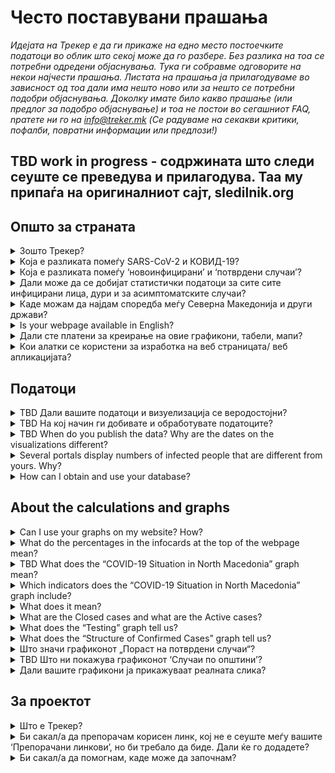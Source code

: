 <h1>Често поставувани прашања</h1>

_Идејата на Трекер е да ги прикаже на едно место постоечките податоци во облик што секој може да го разбере. Без разлика на тоа се потребни одредени објаснувања. Тука ги собравме одговорите на некои најчести прашања. Листата на прашања ја прилагодуваме во зависност од тоа дали има нешто ново или за нешто се потребни подобри објаснувања. Доколку имате било какво прашање (или предлог за подобро објаснување) и тоа не постои во сегашниот FAQ, nратете ни го на info@treker.mk (Се радуваме на секакви критики, пофалби, повратни информации или предлози!)_

## TBD work in progress - содржината што следи сеуште се преведува и прилагодува. Таа му припаѓа на оригиналниот сајт, sledilnik.org 

## Општо за страната

<details>
  <summary id=why-sledilnik>Зошто Трекер?</summary>
Нашата цел е да помогнеме да го разбереме подобро ширењето на вирусот и да ја подигнеме свеста, одговорноста и ефикасноста на мерките за спречување на вирусот. Повеќе за иницијативата може да најдете во [About tab](/mk/about).

</details>

<details>
  <summary id=virus-vs-disease>Koja e разликата помеѓу SARS-CoV-2 и КОВИД-19?</summary>

**SARS-CoV-2** е кратенка од ‘Тежок акутен респираторен (дишен) синдром коронавирус 2’ –  и е интернационално прифатен назив за вирусот кој ја предизвикува болеста **КОВИД-19**. Вториот назив е исто така кратенка, образувана од зборовите КОрона ВИрус и годината кога за прв пат се појавува - 2019.


</details>

<details>
  <summary id=confirmed-cases>Која е разликата помеѓу ‘новоинфицирани’ и ‘потврдени случаи’?
</summary>
Терминологијата која се користи на Treker е објаснета во делот [Што значи](#chart-terminology). Според дефиницијата на Светската Здравствена Организација, за *потврден случај* се смета оној кај кој КОВИД-19 е потврден лабораториски, без оглед на клиничките знаци и симптоми. Други термини како ‘новоинфицирани’ може да се појават во медиумите, но не се користат во нашите графикони. Сите термини кои ги користи Трекер се објаснети во овие ЧПП. 

</details>

<details>
  <summary id=all-infected>Дали може да се добијат статистички податоци за сите сите инфицирани лица, дури и за асимптоматските случаи? </summary>

Засега, овие податоци се недостапни. Постојат и причини за тоа: Досега, тестовите вклучуваа само одреден процент на популација (пациенти со знаци и симптоми на акутна респираторна инфекција кои имаа потреба од клиничко лекување, медицински професионалци... ) Иако сега препораките за тестирање на КОВИД-19 се проширени и ги вклучуваат сите оние кои покажуваат знаци на болеста, многумина може да бидат носители, без или со благи симптоми.
Поради овие причини, нашата статистика може да покрие само одреден дел од популацијата кај која јасно се гледаат знаци на инфекција. Така, младата популација и оние кои не се тестирани  се непропорционално претставени. Податоци за асимптоматски пациенти не се заведени никаде и не можат да бидат обезбедени.


</details>

<details>
  <summary id=other-countries>Каде можам да најдам споредба меѓу Северна Македонија и други држави?</summary>

Можете да го најдете [графиконот за споредба](/mk/stats#countries-chart) во долниот дел на контролната табла. Тој ја преставува споредбата помеѓу Северна Македонија и други држави, т.е *бројот на смртни случаи* како последица на КОВИД-19, *на милион жители*. Групите од држави кои се споредени со Северна Македонија се: 
-   Критични земји (ЕУ)
-   Критични земји на глобално ниво
-   Државите од соседниот регион
-   Нордиските држави
-   Земјите од поранешна Југославија
-   Источно – Азиските земји и Океанија

Графиконот е хронолошки подреден, од 1 Јануари, од првиот смртен случај и од бројот на смртни случаи на милион жители, редоследно. Можете да го смените начинот на хронолошко претставување на споредбите меѓу групи од различни држави, со кликање на соодветното јазиче. 


</details>

<details>
  <summary id=english-translation>Is your webpage available in English?</summary>

Currently, only the [About part](/mk/about) and these FAQ are available, while the rest of the website is yet to be fully translated. However, both the text part and the source code are available as open source if you're interested in helping us translate. All the [data in the database](https://github.com/sledilnik) is already marked with English tags, so its international use (export) is also possible. 

</details>

<details>
  <summary id=are-you-paid>Дали сте платени за креирање на овие графикони, табели, мапи?</summary>

Не. Treker претставува непрофитна иницијатива, создадена да ги поддржи тековните случувања и клучните податоци за ширењето на коронавирусот во Северна Македонија. Нашата база на податоци е јавна и достапна, бесплатна и некомерцијална, и како таква ќе остане. проверете [Како можам да пристапам и да ја користам вашата база на податоци?](#data-usage)

</details>

<details>
  <summary id=tech-used>Кои алатки се користени за изработка на веб страницата/ веб апликацијата?</summary>

Веб странаta е изработена во JavaScrıpt со користење на Vue.js, визуелизацијата и графиконите се создадени во F# со користење на Highcharts libraries, a проектот е отворен и достапен на  [GitHub – Treker](https://github.com/treker-mk).

</details>

## Податоци

<details>
  <summary id=data-reliability>TBD Дали вашите податоци и визуелизација се веродостојни?</summary>

TBD Data is collected from verified public sources, which are listed in the [Resources tab](/mk/sources). 

Трекер моментално собира официјални податоци за КОВИД-19 директно од Министерството за Здравство, Институтот за Јавно Здравје и останатите државни здравствени институции. Тимот на Treker не ја гарантира веродостојноста на оригиналните податоци и ги објавува само оние податоци добиени од официјални извори или медиуми, но секако дека правиме повторна проверка доколку податокот е точен и се усогласува со дадениот извор. 
</details>

<details>
  <summary id=data-collection>TBD На кој начин ги добивате и обработувате податоците?</summary>

[Базата на податоци](https://docs.google.com/spreadsheets/d/) TBD iе изградена врз основа на податоците од Институтот за Јавно Здравје (по категории). Податоците по региони и возраст се обработувааат со одложување и се поставуваат на страната само кога резултатите од тековните епидемиолошки истражувања се веќе ажурирани. Застапеноста по општини може да се следи на [TBD Kraji (места) табелата](https://docs.google.com/spreadsheets/d/)TBD.

Обработка на податоците добиени од болниците – [TBD Табела Pacienti (Patients)](https://docs.google.com/spreadsheets/d/):

- Би сакале да добиваме дневни извештаи, а ги следиме објавите на сите КОВИД-19 центри.

- Го следиме бројот на хоспитализации: сите хоспитализирани, бројот на тие кои се на интензивна нега и бројот на пациенти кои се на респиратори. 

- Ги документираме индивидуалните промени во фазите на болеста (тогаш кога е можно да се детектираат)

- Кога информацијата за промената е некомплетна, вредностите се одредуваат со формула.

- Се трудиме сите извори и заклучоци да се документирани и да може да се проверат.  

- Податоците се споредени со оние податоци кои се добиени од пациентите  хоспитализирани на Интензивна нега и се објавени од страна на институциите на Владата на Република Северна Македонија. 
  
  </details>

<details>
  <summary id=data-publish-time>TBD When do you publish the data? Why are the dates on the visualizations different?
</summary>

Most data for the previous day is collected at 11:59 pm (tests, confirmed cases ...), and hospitalization data is mostly obtained by 9 am every day for all hospitals. **Our data is usually updated between 10.00 and 12.00.**
When we publish updated daily data, it is available on all our distribution channels (CSV, REST, website), and we also report it on social networks ([Facebook](https://www.facebook.com/Covid19TrekerMK) and [Twitter](https://twitter.com/Covid19TrekerMK)).

</details>

<details>
  <summary id=data-differences>Several portals display numbers of infected people that are different from yours. Why?</summary>

Treker uses only validated and official data reported daily by the nstitute of Public Health (IJZ) and all hospitals in North Macedonia treating COVID-19. Our data thus comes directly from verified sources, and we have also cross-compared information from the very beginning (TBD date). Differences usually occur because different media and portals obtain the data at different times of the day or use dubious methodology. See also [Are your data and visualizations reliable?](#data-reliability) 

</details>

<!--COMENT TEMPORARRTILY

<details>
  <summary id=data-hospital-in> TBD How do you obtain data on hospital admissions?</summary>

Hospitals do not always report individual admissions or discharges from which we can obtain accurate data. The number of admissions is usually calculated from data on the currently hospitalized and from the difference compared to the previous day, to which we add the number of discharged and dead on a given day. We keep records of admissions and discharges in intensive care units and for connection and disconnection to/from ventilators in a similar way.

</details>

<details>
  <summary id=data-hospital-out>How do you obtain data on hospital discharges?</summary>

The information on the discharged from hospitals is calculated from data daily obtained directly from hospitals, i.e. from a verified source. We mostly get the daily number of discharges for all hospitals, from which we can deduce the number of newly admitted. See also [How do you obtain data on hospital admissions?](#data-hospital-in)

</details>

<details>
  <summary id=data-recovered>Why did you replace the number of *cured* with the number of *recovered* patients?</summary>

Treker used to rely on official sources (Institutions of the Government of the Republic of North Macedonia, media) for the number of cured people. North Macedonia is one of the rare countries worldwide that tests also mild cases, after 14 days from the first positive tests and treat them in same manner like discharged patients from hospitals. 


</details>

<details>
  <summary id=data-active-cases>Do you keep an Active Case counter and do you know how many people are currently infected?</summary>

Yes, these indicators have been graphically displayed as **Confirmed Cases (active)** and **Recovered (total)** from the end of April.
 

These visualizations are not data from public sources; both indicators show the calculated value on the basis of official data, so they are indicated by a dashed line for easier distinguishing. 

*Note: In some cases when the government is not reporting such cases within smaller clusters, like municipalities,  ee now consider a patient has recovered in 14 days after their infection was confirmed as per ECDC formulas of calculating recovered cases. 

Value formula:
- Recovered (total) = Confirmed cases (total) 14 days ago – Died (total) by the day of calculation

- Confirmed cases (active) = Confirmed cases (total) - Recovered (total) - Died (total)

</details>

<details>
  <summary id=data-contribute>How can users get actively involved in data gathering? How can I participate?</summary>

You can voluntarily help by collecting and verifying data from the media (as well as from the field), with statistical and other analyzes, etc. Contact us at info@treker.mk if you’d like to participate.

Treker does not collect users’ personal information nor information that individuals would like to share about their condition or hospital status.

</details>

------------ END COMMENT-->


<details>
  <summary id=data-usage>How can I obtain and use your database?</summary>

Our database is public and freely available in the form of  [**CSV**, **REST**, and **Google Sheet**](/mk/datasources). Kindly let us know the purpose for which you will use the information and make sure you include Treker as the source of your data.

Since all the data in the database is already marked with English tags (see also [Is your webpage available in English?](#english-translation)), their international use (export, display) is also possible.

</details>

## About the calculations and graphs


<details>
  <summary id=chart-usage>Can I use your graphs on my website? How?</summary>

Sure! You can embed any graph or display on your site – citing the source, of course. [Click here](/mk/embed) and select the graph you want to embed from the list. Please let us know about your use (info@slednik.org) and we will be happy to add your site to our collection of [recommended links](/mk/links). 

</details>

<details>
  <summary id=chart-infocard-percent>What do the percentages in the infocards at the top of the webpage mean?</summary>

This is a percentage growth rate on a particular date in the number of newly confirmed cases compared to the previous day. If, for example, there were 16 people in the intensive care unit yesterday and today they accepted four more, that is 25% more than yesterday's situation.

</details>

<details>
  <summary id=metrics-comparison-chart>TBD What does the “COVID-19 Situation in North Macedonia” graph mean?
</summary>

The [graph](/mk/stats#metrics-comparison-chart) shows the daily and overall dynamics of the spread of the infection from the beginning to the present. The indicators used (see [Which indicators does the “COVID-19 Situation in North Macedonia” graph include?](#chart-metrics-included)) help us understand whether and how successfully we are controlling the spread of the virus. We can monitor the daily growth rate of newly confirmed cases and indirectly see if the measures work; information on the number of hospitalizations and the proportion of those in ICU shows how many people are seriously at risk from the disease, but at the same time, this data also shows us the real burden on the health system.

The breakpoints are indicated below, on the timeline: from the first confirmed case (TBD date) to the measures (by keyword and date) taken to curb the spread and their relaxation. This helps us monitor the dynamics of the variables relative to the measures.

</details>

<details>
  <summary id=chart-metrics-included>Which indicators does the “COVID-19 Situation in North Macedonia” graph include?</summary>

[Graph](/mk/stats#metrics-comparison-chart) includes:
  
* **Tests (per day)** = Number of tests for the presence of SARS-CoV-2 virus causing COVID-19 performed. In the first stages of the epidemic, this was an important indicator of the prevalence of the virus, but with the change in testing methodology, ie. of the tested sample, it turned into an indicator of the national health and diagnostics system’s capacity.

* **Tests (total)** = Sum of tests up to; data is useful in terms of comparison or in terms of the proportion of the entire population tested, but it can be misleading as certain individuals can be tested several times (eg. health professionals, retirement home employees, etc.).

* **Confirmed Cases (per day)** = Number of confirmed infected per day based on tests. This indicator does not reflect the actual dynamics of newly infected people in the population, as the tests do not sample the entire population but target the at-risk people and certain occupational groups.

* **Confirmed cases (total)** = Total number of all confirmed cases by a given day.

* **Confirmed cases (active)** = Confirmed cases (total) – Recovered (total) – Died (total)

* **Recovered (total)** = Total number of ecoveries on a given day. (#data-recovered)

* **Hospitalized (active)** = Current number of people in hospital care (either in the ordinary ward or in the ICU).

* **Hospitalized (total)** = Sum of hospital admissions by date.

* **ICU (active)** = Current number of people in ICUs (intensive care units).

* **On ventilator (active)** = Current number of persons in need of a ventilator.

* **Discharged from a hospital (daily)** = Number of discharged from hospital on that day.

* **Discharged from hospital (total)** = Sum of all discharged from a hospital up to this day.

* **Deaths (per day)** = Number of deaths due to COVID-19 on that day.

* **Deaths (total)** = Sum of all deaths to date.
  
</details>

<details>
  <summary id=chart-terminology>What does it mean?
</summary>
  
Treker uses terminology which is consistent with the official directives of the WHO and ECDC (European Center for Disease Prevention and Control). We use the following tags in the displays:  
* **Confirmed cases** = This is the number of people who tested positive for the SARS-CoV-2 virus. Since the number of confirmed cases depends solely on testing, the number of confirmed cases is significantly lower than the actual number of infected people.

* **Hospitalized** = This is the number of confirmed cases such severe symptoms of COVID-19 that they have been admitted to hospital.

* **In ICU** = Indicates the number of hospitalized persons who are at risk of death because of the severe symptoms of COVID-19 and require placement in the intensive care unit. This is a subset of the *Hospitalized* category. 

* **On ventilator** = Indicates the number of hospitalized persons in the intensive care unit who require a ventilator to breathe. It should be a subset of the *Intensive Care* and *Hospitalized* categories.

* **Recovered** = This is the number of recovered cases. (#data-recovered)
  
</details>

<details>
  <summary id=cases-chart>What are the Closed cases and what are the Active cases?</summary>

All confirmed cases are shown in the [Confirmed Cases graph](/mk/stats#cases-chart). In order to be able to monitor the epidemic, it is important to know how many are still infected. For this reason, we use the following terminology:

**Closed cases**  are the sum of all confirmed cases who are no longer infected with the virus, that is, the recovered and the deceased.

**Active cases** are all confirmed virus infections that still haven’t recovered (are still infected with the virus). See also
 [Which indicators does the “COVID-19 Situation in North Macedonia” graph include?](#chart-metrics-included)

</details>

<!--COMMENTING SOME FAQ FOR THE FIRST VERSION
<details>
  <summary id=chart-phases>What do the different phases (phases 1-N) in the graph mean?</summary>

The vertical lines divide the stages, delimited by the dates, when the authorities changed the way information about the spread of the infection was collected (the test method was changed, self-isolation interventions were introduced, bans on gathering and movement of persons, and mandatory basic protection were required).

The phases are shown because the change in testing methodology has also changed the importance of certain indicators by which the prevalence of infections can be judged.

* **Phase 1 (TBD, 2020)**: The first cases of infection in Noth Macedonia are recorded. All cases are followed, all contacts are tested.

* **Phase 2 TBD date)**: ...

* **...**: ...

</details>

<details>
  <summary id=patients-chart>TBD What does the “Hospitalizations” graph tell us?</summary>

The [graph](/mk/stats#patients-chart) in the default view *All Hospitals* shows us the whole picture of hospitalizations by date arranged by the condition of patients: columns with a positive value (those above the horizontal axis) show the number admitted to hospital, the number hospitalized, shades of red are used to demark individuals in ICUs, specifically depicting how many of these are in critical condition on the ventilators. Columns with a negative value (those below the horizontal axis) show the number of discharges and deaths that day. You can also select specific hospital and see only hospitalizations there. If you select the *By Hospitals* view below, you can see the number of people in hospital care by day for each of the COVID-19 hospitals.  
The graph can offer a good insight into the workload of hospitals and can be the basis for assessing hospital capacity and planning their possible increase.

</details>

<details>
  <summary id=hcenters-chart>What does the “Healthcare Center Treatment” graph mean?</summary>

The [graph](/mk/stats#hcenters-chart) shows the treatment of suspicions of COVID-19 in healthcare centers (primary health care level). You can show data for whole country or select specific region. Healthcare centers are the first entry point for taking swabs to be tested for the presence of the virus, so an increase in the number of suspicions and referrals to self-isolation may be an early indicator that new outbreaks have occurred.

The graph thus shows the number of all emergency medical visits (also for other diseases) in healthcare centers (see notes below), the number of suspected cases of COVID-19 based on the number of examinations at the COVID-19 entry point, and all suspicions of infections based on telephone conversation with suspected infected patients. Some people may be recorded several times, first by telephone and then during the examination. We also show the total number of referrals to self-isolation.


When reporting the number of tests performed, all tests (including repeated tests) are recorded. The number of positive tests therefore includes all positive tests – the same person can be tested several times and counted as positive several times. The number of tests performed may therefore be greater than the number of positive tests reported by laboratories (there, each person is recorded only once). See also [What does the “Testing” graph tell us?](#test-charts) 

</details>

END OF COMMENTS-->

<details>
  <summary id=tests-chart>What does the “Testing” graph tell us?</summary>

The [graph](/mk/stats#tests-chart) shows the total number of regular tests (the *Regular* display), and the nationalsurvey tests (by selecting the *Survey* display). The columns show the number of negative and positive tests on a specific day, and the curve shows the daily percentage of positive tests.
 
</details>

<details>
  <summary id=infections-chart>What does the “Structure of Confirmed Cases” graph tell us?</summary>

The [graph](/mk/stats#infections-chart)provides an insight into the daily share of confirmed cases from high-risk groups or employees in high-risk areas. Due to insufficiently accurate input data on confirmed infections, daily values (By days (average)) are shown as a moving average of 5 days. The sum of the values on a particular day, from 2 days prior, and 2 days after, is divided by 5. Therefore, the graph shows the situation three days before a specific day, and in this way we get a better idea of trends by individual groups. If we select the *Total* or *Relative* display, we will jump from the confirmed cases curve to the histogram, which shows the number of confirmed infected persons within each category on a given day.

The increase in infected healthcare workers does not mean that they were discovered exactly on that day; they may have been positive before but information on their status was obtained subsequently.

</details>

<details>
  <summary id=spread-chart>Што значи графиконот „Пораст на потврдени случаи“?</summary>

[Графиконот](/mk/stats#spread-chart) ни прикажува колку нови потврдени случаи на заразени лица има во одреден ден, каде следи дефиницијата на СЗО и [ECDC](https://www.ecdc.europa.eu/en/case-definition-and-european-surveillance-human-infection-novel-coronavirus-2019-ncov) според која потврдени случаи се „лица со лабораториска потврда за зараза со КОВИД-19“. Поради тоа што бројот на потврдени случаи сè уште зависи од тестирањето, податоците на потврдени случаи се проценува дека се многу помали од реалниот број на заразени лица.
  
</details>
<!--COMMENTING SOME FAQ FOR THE FIRST VERSION
<details>
  <summary id=regions-chart>Што ни кажува „Потврдени случаи по региони“?</summary>

[Графиконот ](/mk/stats#regions-chart) ни ја прикажува динамиката на раст на потврдени случаи по избраните региони. Поединечните региони можат лесно да се споредат со избирање на оние што сакате да бидат прикажани на графиконот со притискање на одредени региони под графиконот. Од кривата, можеме брзо да видиме кои региони имаат најмногу и кои најмалку потврдени случаи и како овој број се менувал со тек на време.

</details>

<details>
  <summary id=map-chart>TBD Што ни покажува ‘Карта на општини’?</summary>

[Картата](/mk/stats#map-chart) ни ја покажува епидемиолошката слика на одделни општини, бидејќи овозможува прикажување на *Потврдени случаи* (црвени нијанси) или *Смртни случаи* (сиви нијанси). При покажуваме на потврдени случаи, можеме да видиме кои општини се „најздрави“ (бели) и кои во моментот се „најзаразени“ (црвени нијанси) - дали уште се појавуваат нови случаи или не - и во однос на учеството на населението (Пропорцијата/уделот на населението е стандарден приказ). На левата страна, можеме да го користиме филтерот (7, 14 или 21 денови) за да одредиме во кој временски период гледаме податоци за нови потврдени случаи или смртни случаи. За оние општини каде сè уште се потврдуваат нови случаи, можеме да заклучиме дека епидемијата е сè уште активна. (Се разбира, тоа не мора да значи дека вирусот не е присутен во општините без нови потврдени случаи, но тој е индикатор за „здравјето“ во одредена област.) Повеќе детали се достапни во статијата [Kje so “zdrave” občine? (Where Are the ‘Healthy’ Municipalities?)](https://medium.com/sledilnik/kje-so-zdrave-ob%C4%8Dine-613afc42b023) 

Со притискање на *Апсолутно* во горниот десен агол, можеме да го промениме приказот и да го видиме вкупниот број на новопотврдени случаи или смртни случаи во избрана временска рамка (7, 14 или 21 денови) во општините според тоа како се обоени.

</details>
-------END OF COMMENTS-->

<details>
  <summary id=municipalities-chart>TBD Што ни покажува графиконот ‘Случаи по општини’?</summary>

[Графиконот](/mk/stats#municipalities-chart) прикажува во повеќе детали поединечни општини во колони со број на потврдени случаи по денови, со активни случаи, оздравувања (проценка) и смртни случаи во секоја општина. Под општината можете да ги најдете информациите за времето од последниот потврден случај. Општините се класифицираат според тоа кога е регистриран последниот потврден случај, од каде можеме да заклучиме кои општини во моментот се ‘позаразени’ и кои се „поздрави“ од другите.

Приказот може да се смени со избирање на различни прикази над графиконот: ако изберете *Активен* приказ, општините ќе бидат подредени според тековната проценка на активните случаи; или ако изберете *Сите*, тогаш општините ќе бидат уредени според најголемиот вкупен број на потврдени случаи. Ако ги изберете *Сите региони* од паѓачкото мени, тогаш потврдените случаи ќе бидат прикажани во општините кои припаѓаат на тој регион. Можете исто така лесно да пребарувате општина со внесување на името во прелистувачот *Пронајди општина*.

*Забелешка: проценката на оздравените лица и активните случаи се врши 14 дена по потврдување на заразувањето, доколку и кога болеста има лесна форма. Меѓутоа, ако некое лице е хоспитализирано, ова оздравување ќе трае подолго, но во овој случај лицето не е опасно за околината затоа што е во болница. Поради фактот дека во општинската презентација не ги земаме предвид хоспитализираните, можно е збирот на активни случаи по општина да не одговара на проценката на активните случаи за целата држава. Погледнете исто така, [Дали имате бројач на активни случаи и дали знаете колку луѓе се заразени во моментот?](#data-active-cases)*

</details>
<!--COMMENTINT OUT
<details>
  <summary id=age-groups-chart>TBD Што прикажува графиконот ‘Возрасни групи’?</summary>

[Графиконот](/mk/stats#age-groups-chart) ја прикажана старосната структура на сите потврдени случаи со коронавирус и смртни случаи. Графиконот исто така прикажува поделба според пол. Приказот покажува апсолутни вредности и може да се смени во горниот десен агол на *Релативниот* приказ за подобар увид во тоа како е стапката на смртност од КOVID-19 релативна на општата популација во текот на целото времетраење на епидемијата. Кај Релативен приказ, подолу има опции за различни прикази: со избирање на *Сооднос на потврдени случаи*, ќе се прикаже уделот на потврдени случаи во одредена возрасна група. Со избирање на *Стапка на смртност*, ќе го видиме бројот на смртни случаи по големината на населението. Со избирање на *Смртни случаи* по бр. на потврдени случаи, можеме да разбереме каков бил соодносот на смртни случаи во одредена возрасна група во однос на бројот на потврдени случаи.

Демографијата може да ни помогне да разбереме како се ширела пандемијата и зошто непропорционално влијае на одредени возрасни групи. Според досега познати податоци, КОВИД-19 е поопасен за постарите лица и лица со коморбидитет, а според некои податоци машките се поизложени. Меѓутоа, за да ги разбереме сите фактори, треба да добиеме повеќе податоци: какви коморбидитети биле, социо-економската состојба на пациентите, географската област и сл. 

*Забелешка: За разлика од другите податоци што се објавуваат редовно според различни категории, официјалните извори добиваат демографски податоци со задоцнување (возраст, општина...), така што овие обично се знаат со еднодневно одложување. Ова е исто така причина што на приказот според Возрасни групи може да има некои отстапувања од податоците на други прикази, како што се пониски вредности на бројот на потврдени случаи и смртни случаи.*
 
</details>

<details>
  <summary id=countries-chart>Што прикажува графиконот ‘Споредба по држава’?</summary>

[Графиконот](/mk/stats#countries-chart) прикажува споредба меѓу Северна Македонија и различни групи на земји во однос на бројот на починати како резултата на КОВИД-19 за милион жители. Графиконот е хронолошки уреден. Можете да го промените изгледот на различните хронолошки прикази на различните групи на земји со притискање на соодветните картички подолу. 

</details>
-----------------END OF COMMENT-->
<details>
  <summary id=chart-reality>Дали вашите графикони ја прикажуваат реалната слика?</summary>

Да, колку што е тоа возможно, со оглед на ограничувањата на тековните прикази и на самите податоци: графиконите на оваа страница го прикажуваат само она што може да се заклучи од дадената информација. На пример, вкупниот број на тестови го претставува бројот на извршени тестирања до денес, но не го одразува вкупниот број тестирани лица, бидејќи некои лица, како што се здравствените работници и лица за кои постои сомневање дека се заразени, биле тестирани во повеќе наврати.

Како и да е, бројот на потврдени случаи зависи исклучиво од тестирањето. Бидејќи поголемиот број од заразените лица, кои имаат лесни или немаат никакви симптоми, воопшто не биле тестирани за КОВИД-19, бројот на потврдени случаи е значително помал од вистинскиот број заразени лица.


</details>

## За проектот

<details>
  <summary id=what-is-sledilnik>Што е Трекер?</summary>

[Трекер](/mk/about) е проект со отворени податоци и извори кој собира, анализира и прикажува некои од најкорисните податоци, за да полесно се разбере ширењето на пандемијата на коронавирусот и болеста КОВИД-19, заедно со нејзината динамика и обем. Целта ни е да направиме јасни графички и статистички визуелизации/прикази во врска со тоа што ни го кажуваат тековните податоци и анализи за ширењето на вирусот во Северна Македонија и да се осигуриме дека информациите за големината и сериозноста на проблемот КОВИД-19 во Северна Македонија бидат достапни и разбирливи за сите.

</details>

<details>
  <summary id=add-link>Би сакал/а да препорачам корисен линк, кој не е сеуште меѓу вашите ‘Препорачани линкови’, но би требало да биде. Дали ќе го додадете?</summary>

Контактирајте не на info@treker.mk – ние ќе го разгледаме предложениот линк и ако е веродостоен и корисен, ќе ни биде драго да го вклучиме во нашите препорачани  [линкови](/mk/links).

Ако би сакале да одите чекор напред и да придонесете кон нашата заедничка цел, поднесете Pull-Request (PR) на [GitHub](https://github.com/treker-mk/website/blob/master/src/content/links_mk.md).

</details>

<details>
  <summary id=how-to-help>Би сакал/а да помогнам, каде може да започнам?</summary>

Контактирајте не на info@treker.mk и објаснете накратко кои сте и како може да придонесете кон проектот. Помошта е добредојдена.

</details>
